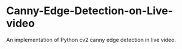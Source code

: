 # Canny-Edge-Detection-on-Live-video
An implementation of Python cv2 canny edge detection in live video.
